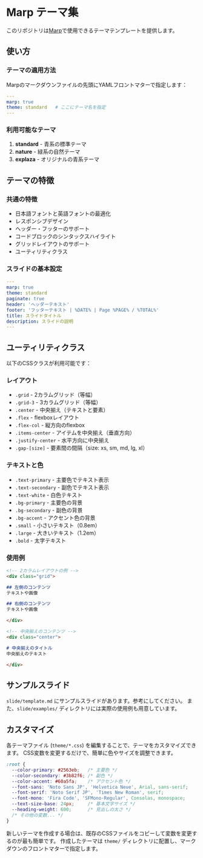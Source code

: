 # Marp テーマ集

このリポジトリは[Marp](https://marp.app/)で使用できるテーマテンプレートを提供します。

## 使い方

### テーマの適用方法

Marpのマークダウンファイルの先頭にYAMLフロントマターで指定します：

```yaml
---
marp: true
theme: standard   # ここにテーマ名を指定
---
```

### 利用可能なテーマ

1. **standard** - 青系の標準テーマ
2. **nature** - 緑系の自然テーマ
3. **explaza** - オリジナルの青系テーマ

## テーマの特徴

### 共通の特徴

- 日本語フォントと英語フォントの最適化
- レスポンシブデザイン
- ヘッダー・フッターのサポート
- コードブロックのシンタックスハイライト
- グリッドレイアウトのサポート
- ユーティリティクラス

### スライドの基本設定

```yaml
---
marp: true
theme: standard
paginate: true
header: 'ヘッダーテキスト'
footer: 'フッターテキスト | %DATE% | Page %PAGE% / %TOTAL%'
title: スライドタイトル
description: スライドの説明
---
```

## ユーティリティクラス

以下のCSSクラスが利用可能です：

### レイアウト

- `.grid` - 2カラムグリッド（等幅）
- `.grid-3` - 3カラムグリッド（等幅）
- `.center` - 中央揃え（テキストと要素）
- `.flex` - flexboxレイアウト
- `.flex-col` - 縦方向のflexbox
- `.items-center` - アイテムを中央揃え（垂直方向）
- `.justify-center` - 水平方向に中央揃え
- `.gap-[size]` - 要素間の間隔（size: xs, sm, md, lg, xl）

### テキストと色

- `.text-primary` - 主要色でテキスト表示
- `.text-secondary` - 副色でテキスト表示
- `.text-white` - 白色テキスト
- `.bg-primary` - 主要色の背景
- `.bg-secondary` - 副色の背景
- `.bg-accent` - アクセント色の背景
- `.small` - 小さいテキスト（0.8em）
- `.large` - 大きいテキスト（1.2em）
- `.bold` - 太字テキスト

### 使用例

```markdown
<!-- 2カラムレイアウトの例 -->
<div class="grid">

## 左側のコンテンツ
テキストや画像

## 右側のコンテンツ
テキストや画像

</div>

<!-- 中央揃えのコンテンツ -->
<div class="center">

# 中央揃えのタイトル
中央揃えのテキスト

</div>
```

## サンプルスライド

`slide/template.md` にサンプルスライドがあります。参考にしてください。
また、`slide/examples/` ディレクトリには実際の使用例も用意しています。

## カスタマイズ

各テーマファイル (`theme/*.css`) を編集することで、テーマをカスタマイズできます。
CSS変数を変更するだけで、簡単に色やサイズを調整できます。

```css
:root {
  --color-primary: #2563eb;   /* 主要色 */
  --color-secondary: #3b82f6; /* 副色 */
  --color-accent: #60a5fa;    /* アクセント色 */
  --font-sans: 'Noto Sans JP', 'Helvetica Neue', Arial, sans-serif;
  --font-serif: 'Noto Serif JP', 'Times New Roman', serif;
  --font-mono: 'Fira Code', 'SFMono-Regular', Consolas, monospace;
  --text-size-base: 24px;     /* 基本文字サイズ */
  --heading-weight: 600;      /* 見出しの太さ */
  /* その他の変数... */
}
```

新しいテーマを作成する場合は、既存のCSSファイルをコピーして変数を変更するのが最も簡単です。
作成したテーマは `theme/` ディレクトリに配置し、マークダウンのフロントマターで指定します。
